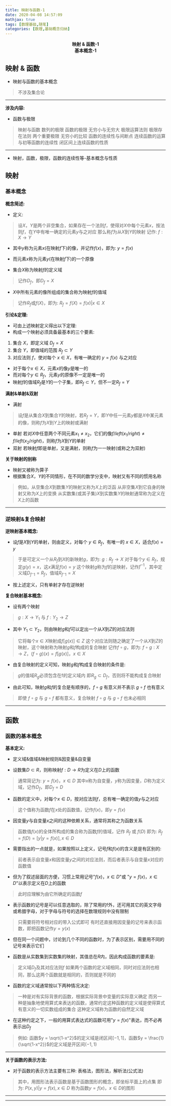 ```yaml
---
title: 映射与函数-1
date: 2020-04-08 14:57:09
mathjax: true
tags: [数理基础,随笔]
categories: [数理,基础概念归纳]
---
```


<center><strong>映射 & 函数-1</strong></center>
<center><strong>基本概念-1</strong></center>

<!--more-->

## 映射 & 函数

* 映射与函数的基本概念
> 不涉及集合论

---

**涉及内容:**

* 函数与极限
> 映射与函数
> 数列的极限
> 函数的极限
> 无穷小与无穷大
> 极限运算法则
> 极限存在法则 两个重要极限
> 无穷小的比较
> 函数的连续性与间断点
> 连续函数的运算与初等函数的连续性
> 闭区间上连续函数的性质

---

* 映射，函数，极限，函数的连续性等-基本概念与性质

## 映射

### 基本概念

**概念简述:**

* 定义:
> 设$X$，$Y$是两个非空集合，如果存在一个法则$f$，使得对$X$中每个元素$x$，按法则$f$，在$Y$中有唯一确定的元素$y$与之对应
> 那么称$f$为从$X$到$Y$的映射
> 记作: $f: X \rightarrow Y$

* 其中$y$称为元素$x$(在映射$f$下)的像，并记作$f(x)$，即为: $y = f(x)$
* 而元素$x$称为元素$y$(在映射$f$下)的一个原像

* 集合$X$称为映射$f$的定义域
> 记作$D_f$，即$D_f = X$
* $X$中所有元素的像所组成的集合称为映射$f$的值域
> 记作$R_f$或$f(X)$，即为: $R_f = f(X) = {f(x) | x ∈ X}$

**引论&定理:**

* 可由上述映射定义得出以下定理:
* 构成一个映射必须具备最基本的三个要素:
1. 集合 $X$，即定义域 $D_f = X$
2. 集合 $Y$，即值域的范围 $R_f \subset Y$
3. 对应法则 $f$，使对每个 $x ∈ X$，有唯一确定的 $y = f(x)$ 与之对应

* 对于每个$x \in X$，元素$x$的像$y$是唯一的
* 而对每个$y \in R_f$，元素$y$的原像不一定是唯一的
* 映射$f$的值域$R_f$是$Y$的一个子集，即$R_f \subset Y$，但不一定$R_f = Y$

**满射&单射&双射**

* 满射
> 设$f$是从集合$X$到集合$Y$的映射，若$R_f = Y$，即$Y$中任一元素$y$都是$X$中某元素的像，则称$f$为$X$到$Y$上的映射或满射
* 单射
若对$X$中任意两个不同元素$x_1 ≠  x_2$，它们的像$f /left(x_1/right) ≠ f /left(x_2/right)$，则称$f$为$X$到$Y$的单射
* 双射
若映射$f$即是单射，又是满射，则称$f$为一一映射(或称之为双射)

**关于映射的别称**

* 映射又被称为算子
* 根据集合$X$，$Y$的不同情形，在不同的数学分支中，映射又有不同的惯用名称
> 例如，从空集合$X$到数集$Y$的映射又称为$X$上的泛函
> 从非空集$X$到它自身的映射又称为$X$上的变换
> 从实数集(或其子集)$X$到实数集$Y$的映射通常称为定义在$X$上的函数

---

### 逆映射&复合映射

**逆映射基本概念:**

* 设$f$是$X$到$Y$的单射，则由定义，对每个 $y \in R_f$，有唯一的 $x \in X$，适合$f(x) = y$
> 于是可定义一个从$R_f$到$X$的新映射$g$，即为: $g: R_f \rightarrow X$
> 对于每个$y \in R_f$，规定$g(y) = x$，这$x$满足$f(x) = y$
> 这个映射$g$称为$f$的逆映射，记作$f^{-1}$，其中定义域$D_{f^-1} = R_f$，值域$R_{f^-1} = X$

* 按上述定义，只有单射才存在逆映射

**复合映射基本概念:**

* 设有两个映射
> $g: X \rightarrow Y_1$ 与 $f: Y_2 \rightarrow Z$
* 其中 $Y_1 \subset Y_2$，则由映射$g$和$f$可以定出一个从$X$到$Z$的对应法则
> 它将每个$x \in X$映射成$f[ g(x) ] \in Z$
> 这个对应法则随之确定了一个从$X$到$Z$的映射，这个映射称为映射$g$和$f$构成的复合映射
> 记作$f \circ g$，即为: $f \circ g: X \to Z$，$(f \circ g) (x) = f[ g(x) ]$，$x \in X$

* 由复合映射的定义可知，映射$g$和$f$构成复合映射的条件是:
> $g$的值域$R_g$必须包含在f的定义域内
> 即$R_g \subset D_f$，否则将不能构成复合映射

* 由此可知，映射$g$和$f$的复合是有顺序的，$f \circ g$ 有意义并不表示 $g \circ f$ 也有意义
> 即使 $f \circ g$ 与 $g \circ f$ 都有意义，复合映射 $f \circ g$ 与 $g \circ f$ 也未必相同

---

## 函数

### 函数的基本概念

**基本定义:**

* 定义域&值域&映射规则&因变量&自变量

* 设数集$D \subset R$，则称映射$f: D \to R$为定义在$D$上的函数
> 通常简记为: $y = f(x)$，$x \in D$
> 其中$x$称为自变量，$y$称为因变量，$D$称为定义域，记作$D_f$，即$D_f = D$

* 函数的定义中，对每个$x \in D$，按对应法则$f$，总有唯一确定的值$y$与之对应
> 这个值称为函数$f$在$x$处的函数值，记作$f(x)$，即$y = f(x)$
* 因变量$y$与自变量$x$之间的这种依赖关系，通常将其称之为函数关系
> 函数值$f(x)$的全体所构成的集合称为函数$f$的值域，记作 $R_f$ 或 $f(D)$
> 即为: $R_f = f(D) = {[y|y=f(x)],x \in D}$

* 需要指出的一点就是，如果按照以上定义，记号$f$和$f(x)$的含义是是有区别的:
> 前者表示自变量$x$和因变量$y$之间的对应法则，而后者表示与自变量$x$对应的函数值

* 但为了叙述层面的方便，习惯上常用记号"$f(x)$，$x \in D$"或 "$y = f(x)$，$x \in D$"以表示定义在$D$上的函数
> 此时应理解为由它所确定的函数$f$

* 表示函数的记号是可以任意选取的，除了常用的f外，还可用其它的英文字母或希腊字母，对于字母与符号的选择在数理规则中没有限制
> 只需要将符号相对应的带入公式即可
> 有时还直接用因变量的记号来表示函数，即把函数记作$y = y(x)$

* 但在同一个问题中，讨论到几个不同的函数时，为了表示区别，需要用不同的记号来表示它们

* 函数是从实数集到实数集的映射，其值总在$R$内，因此构成函数的要素是:
> 定义域$D_f$及其对应法则$f$
> 如果两个函数的定义域相同，同时对应法则也相同，那么这两个函数就是相同的，否则就是不同的

* 函数的定义域通常按以下两种情况决定:
> 一种是对有实际背景的函数，根据实际背景中变量的实际意义确定
> 而另一种是抽象地使用算式来表达的函数，通常约定这种函数的定义域是使得算式有意义的一切实数组成的集合
> 这种定义域称为函数的自然定义域

* 在这种约定之下，一般的用算式表达式的函数可用"$y = f(x)$"表达，而不必再表示出$D_f$
> 例如: 函数$y = \sqrt{1-x^2}$的定义域是闭区间$[-1,1]$，函数$y = \frac{1}{\sqrt{1-x^2}}$的定义域是开区间$(-1,1)$

---

**关于函数的表示方法:**

* 对于函数的表示方法主要有三种: 表格法，图形法，解析法(公式法)
> 其中，用图形法表示函数是基于函数图形的概念，即坐标平面上的点集
> 即为: ${P(x,y) | y=f(x), x \in D}$
> 称为函数$y = f(x)$，$x \in D$的图形

---


---




